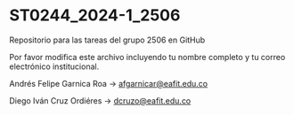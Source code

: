 # ST0244_2024-1_2506
Repositorio para las tareas del grupo 2506 en GitHub

Por favor modifica este archivo incluyendo tu nombre completo y tu correo electrónico institucional.

Andrés Felipe Garnica Roa -> afgarnicar@eafit.edu.co

Diego Iván Cruz Ordiéres -> dcruzo@eafit.edu.co

